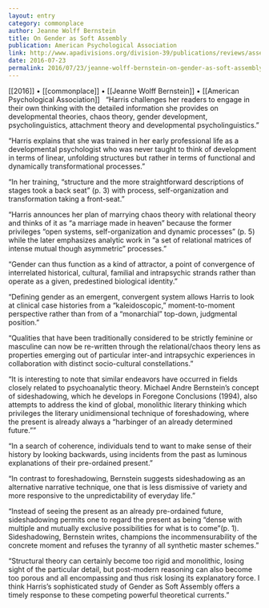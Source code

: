 ```yaml
---
layout: entry
category: commonplace
author: Jeanne Wolff Bernstein
title: On Gender as Soft Assembly
publication: American Psychological Association
link: http://www.apadivisions.org/division-39/publications/reviews/assembly.aspx
date: 2016-07-23
permalink: 2016/07/23/jeanne-wolff-bernstein-on-gender-as-soft-assembly
---
```


[[2016]] • [[commonplace]] • [[Jeanne Wolff Bernstein]] • [[American Psychological Association]]
 
“Harris challenges her readers to engage in their own thinking with the detailed information she provides on developmental theories, chaos theory, gender development, psycholinguistics, attachment theory and developmental psycholinguistics.”

“Harris explains that she was trained in her early professional life as a developmental psychologist who was never taught to think of development in terms of linear, unfolding structures but rather in terms of functional and dynamically transformational processes.”

“In her training, “structure and the more straightforward descriptions of stages took a back seat” (p. 3) with process, self-organization and transformation taking a front-seat.”

“Harris announces her plan of marrying chaos theory with relational theory and thinks of it as “a marriage made in heaven” because the former privileges “open systems, self-organization and dynamic processes” (p. 5) while the later emphasizes analytic work in “a set of relational matrices of intense mutual though asymmetric” processes.”

“Gender can thus function as a kind of attractor, a point of convergence of interrelated historical, cultural, familial and intrapsychic strands rather than operate as a given, predestined biological identity.”

“Defining gender as an emergent, convergent system allows Harris to look at clinical case histories from a “kaleidoscopic,” moment-to-moment perspective rather than from of a “monarchial” top-down, judgmental position.”

“Qualities that have been traditionally considered to be strictly feminine or masculine can now be re-written through the relational/chaos theory lens as properties emerging out of particular inter-and intrapsychic experiences in collaboration with distinct socio-cultural constellations.”

“It is interesting to note that similar endeavors have occurred in fields closely related to psychoanalytic theory. Michael Andre Bernstein’s concept of sideshadowing, which he develops in Foregone Conclusions (1994), also attempts to address the kind of global, monolithic literary thinking which privileges the literary unidimensional technique of foreshadowing, where the present is already always a “harbinger of an already determined future.””

“In a search of coherence, individuals tend to want to make sense of their history by looking backwards, using incidents from the past as luminous explanations of their pre-ordained present.”

“In contrast to foreshadowing, Bernstein suggests sideshadowing as an alternative narrative technique, one that is less dismissive of variety and more responsive to the unpredictability of everyday life.”

“Instead of seeing the present as an already pre-ordained future, sideshadowing permits one to regard the present as being “dense with multiple and mutually exclusive possibilities for what is to come”(p. 1). Sideshadowing, Bernstein writes, champions the incommensurability of the concrete moment and refuses the tyranny of all synthetic master schemes.”

“Structural theory can certainly become too rigid and monolithic, losing sight of the particular detail, but post-modern reasoning can also become too porous and all encompassing and thus risk losing its explanatory force. I think Harris’s sophisticated study of Gender as Soft Assembly offers a timely response to these competing powerful theoretical currents.”

